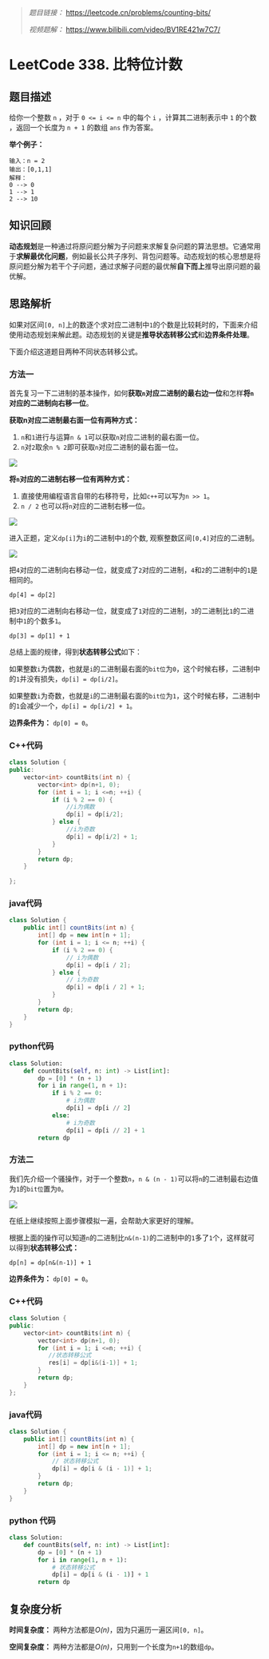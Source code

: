 
> *题目链接：* https://leetcode.cn/problems/counting-bits/
>
>*视频题解：* https://www.bilibili.com/video/BV1RE421w7C7/

# LeetCode 338. 比特位计数

## 题目描述

给你一个整数 `n` ，对于 `0 <= i <= n` 中的每个 `i` ，计算其二进制表示中 `1` 的个数 ，返回一个长度为 `n + 1` 的数组 `ans` 作为答案。

**举个例子：**

```
输入：n = 2
输出：[0,1,1]
解释：
0 --> 0
1 --> 1
2 --> 10
```

## 知识回顾

**动态规划**是一种通过将原问题分解为子问题来求解复杂问题的算法思想。它通常用于**求解最优化问题**，例如最长公共子序列、背包问题等。动态规划的核心思想是将原问题分解为若干个子问题，通过求解子问题的最优解**自下而上**推导出原问题的最优解。

## 思路解析

如果对区间`[0, n]`上的数逐个求对应二进制中`1`的个数是比较耗时的，下面来介绍使用动态规划来解此题。动态规划的关键是**推导状态转移公式**和**边界条件处理**。

下面介绍这道题目两种不同状态转移公式。

### 方法一

首先复习一下二进制的基本操作，如何**获取`n`对应二进制的最右边一位**和怎样**将`n`对应的二进制向右移一位**。

**获取n对应二进制最右面一位有两种方式：**
1. `n`和`1`进行与运算`n & 1`可以获取`n`对应二进制的最右面一位。
2. `n`对`2`取余`n % 2`即可获取`n`对应二进制的最右面一位。

![](https://gitee.com/ldtech007/picture/raw/master/pic/lc-0191-01.png)

**将`n`对应的二进制右移一位有两种方式：**
1. 直接使用编程语言自带的右移符号，比如`c++`可以写为`n >> 1`。
2. `n / 2` 也可以将`n`对应的二进制右移一位。

![](https://gitee.com/ldtech007/picture/raw/master/pic/lc-0191-02.png)

进入正题，定义`dp[i]`为`i`的二进制中`1`的个数, 观察整数区间`[0,4]`对应的二进制。

![](https://gitee.com/ldtech007/picture/raw/master/pic/lc-0338-01.png)

把`4`对应的二进制向右移动一位，就变成了`2`对应的二进制，`4`和`2`的二进制中的`1`是相同的。

```
dp[4] = dp[2]
```

把`3`对应的二进制向右移动一位，就变成了`1`对应的二进制，`3`的二进制比`1`的二进制中`1`的个数多`1`。

```
dp[3] = dp[1] + 1
```

总结上面的规律，得到**状态转移公式**如下：

如果整数`i`为偶数，也就是`i`的二进制最右面的`bit位`为`0`，这个时候右移，二进制中的`1`并没有损失，`dp[i] = dp[i/2]`。

如果整数`i`为奇数，也就是`i`的二进制最右面的`bit位`为`1`，这个时候右移，二进制中的`1`会减少一个，`dp[i] = dp[i/2] + 1`。

**边界条件为：** `dp[0] = 0`。

### C++代码

```cpp
class Solution {
public:
    vector<int> countBits(int n) {
        vector<int> dp(n+1, 0);
        for (int i = 1; i <=n; ++i) {
            if (i % 2 == 0) {
                //i为偶数
                dp[i] = dp[i/2];
            } else {
                //i为奇数
                dp[i] = dp[i/2] + 1;
            }
        }
        return dp;
    }
       
};
```

### java代码

```java
class Solution {
    public int[] countBits(int n) {
        int[] dp = new int[n + 1];
        for (int i = 1; i <= n; ++i) {
            if (i % 2 == 0) {
                // i为偶数
                dp[i] = dp[i / 2];
            } else {
                // i为奇数
                dp[i] = dp[i / 2] + 1;
            }
        }
        return dp;
    }
}
```

### python代码

```python
class Solution:
    def countBits(self, n: int) -> List[int]:
        dp = [0] * (n + 1)
        for i in range(1, n + 1):
            if i % 2 == 0:
                # i为偶数
                dp[i] = dp[i // 2]
            else:
                # i为奇数
                dp[i] = dp[i // 2] + 1
        return dp
```

### 方法二

我们先介绍一个骚操作，对于一个整数`n`，`n & (n - 1)`可以将`n`的二进制最右边值为`1`的`bit位`置为`0`。

![](https://gitee.com/ldtech007/picture/raw/master/pic/lc-0191-03.png)

在纸上继续按照上面步骤模拟一遍，会帮助大家更好的理解。

根据上面的操作可以知道`n`的二进制比`n&(n-1)`的二进制中的`1`多了`1`个，这样就可以得到**状态转移公式：**

```
dp[n] = dp[n&(n-1)] + 1
```

**边界条件为：** `dp[0] = 0`。

### C++代码

```cpp
class Solution {
public:
    vector<int> countBits(int n) {
        vector<int> dp(n+1, 0);
        for (int i = 1; i <=n; ++i) {
           //状态转移公式
           res[i] = dp[i&(i-1)] + 1;
        }
        return dp;
    }   
};
```
### java代码

```java
class Solution {
    public int[] countBits(int n) {
        int[] dp = new int[n + 1];
        for (int i = 1; i <= n; ++i) {
            // 状态转移公式
            dp[i] = dp[i & (i - 1)] + 1;
        }
        return dp;
    }
}
```

### python 代码

```python
class Solution:
    def countBits(self, n: int) -> List[int]:
        dp = [0] * (n + 1)
        for i in range(1, n + 1):
            # 状态转移公式
            dp[i] = dp[i & (i - 1)] + 1
        return dp
```

## 复杂度分析

**时间复杂度：** 两种方法都是*O(n)*，因为只遍历一遍区间`[0, n]`。

**空间复杂度：** 两种方法都是*O(n)*，只用到一个长度为`n+1`的数组`dp`。
